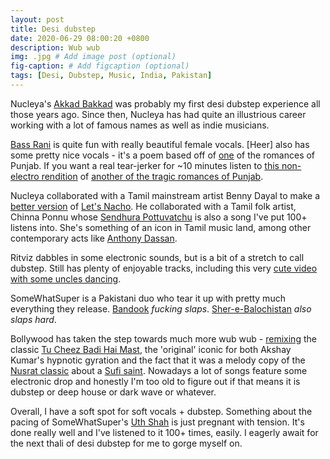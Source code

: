 ```yaml
---
layout: post
title: Desi dubstep
date: 2020-06-29 08:00:20 +0800
description: Wub wub
img: .jpg # Add image post (optional)
fig-caption: # Add figcaption (optional)
tags: [Desi, Dubstep, Music, India, Pakistan]
---
```


Nucleya's [Akkad Bakkad](https://www.youtube.com/watch?v=3mVFS8suPb0) was probably my first desi dubstep experience all those years ago. Since then, Nucleya has had quite an illustrious career working with a lot of famous names as well as indie musicians.

[Bass Rani](https://www.youtube.com/watch?v=slNebO7Yips) is quite fun with really beautiful female vocals. [Heer] also has some pretty nice vocals - it's a poem based off of [one](https://en.wikipedia.org/wiki/Heer_Ranjha) of the romances of Punjab. If you want a real tear-jerker for ~10 minutes listen to [this non-electro rendition](https://www.youtube.com/watch?v=TrPvQvbp3Cg) of [another of the tragic romances of Punjab](https://en.wikipedia.org/wiki/Sohni_Mahiwal).

Nucleya collaborated with a Tamil mainstream artist Benny Dayal to make a [better version](https://www.youtube.com/watch?v=dVYQOW2CIDw) of [Let's Nacho](https://www.youtube.com/watch?v=0GQX3GWcUmk). He collaborated with a Tamil folk artist, Chinna Ponnu whose [Sendhura Pottuvatchu](https://www.youtube.com/watch?v=tEsrM0JI9SA) is also a song I've put 100+ listens into. She's something of an icon in Tamil music land, among other contemporary acts like [Anthony Dassan](https://www.youtube.com/watch?v=wP4xqXaJI9I).

Ritviz dabbles in some electronic sounds, but is a bit of a stretch to call dubstep. Still has plenty of enjoyable tracks, including this very [cute video with some uncles dancing](https://www.youtube.com/watch?v=0gosur3db5I).

SomeWhatSuper is a Pakistani duo who tear it up with pretty much everything they release. [Bandook](https://www.youtube.com/watch?v=4mZnC60RonY) _fucking slaps_. [Sher-e-Balochistan](https://www.youtube.com/watch?v=jJrLTLM-PsU) _also slaps hard_.

Bollywood has taken the step towards much more wub wub - [remixing](https://www.youtube.com/watch?v=ZLS4wyeano0) the classic [Tu Cheez Badi Hai Mast](https://www.youtube.com/watch?v=B8iIuK8JgCo), the 'original' iconic for both Akshay Kumar's hypnotic gyration and the fact that it was a melody copy of the [Nusrat classic](https://www.youtube.com/watch?v=FlwWlqf2b0k) about a [Sufi saint](https://en.wikipedia.org/wiki/Lal_Shahbaz_Qalandar). Nowadays a lot of songs feature some electronic drop and honestly I'm too old to figure out if that means it is dubstep or deep house or dark wave or whatever.

Overall, I have a soft spot for soft vocals + dubstep. Something about the pacing of SomeWhatSuper's [Uth Shah](https://www.youtube.com/watch?v=fJj5bONlYZ0) is just pregnant with tension. It's done really well and I've listened to it 100+ times, easily. I eagerly await for the next thali of desi dubstep for me to gorge myself on.
